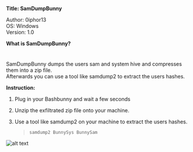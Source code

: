 **Title: SamDumpBunny**

<p>Author: 0iphor13<br>
OS: Windows<br>
Version: 1.0<br>

**What is SamDumpBunny?**
#
<p>SamDumpBunny dumps the users sam and system hive and compresses them into a zip file.<br>
Afterwards you can use a tool like samdump2 to extract the users hashes.</p>


**Instruction:**
1. Plug in your Bashbunny and wait a few seconds

2. Unzip the exfiltrated zip file onto your machine.

3. Use a tool like samdump2 on your machine to extract the users hashes.
	> `samdump2 BunnySys BunnySam`

![alt text](https://github.com/0iphor13/omg-payloads/blob/master/payloads/library/credentials/SamDumpCable/sam.png)